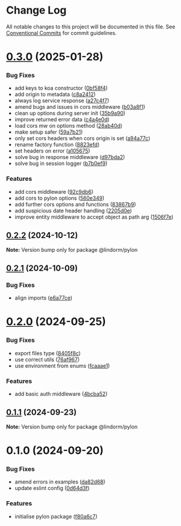 # Change Log

All notable changes to this project will be documented in this file.
See [Conventional Commits](https://conventionalcommits.org) for commit guidelines.

# [0.3.0](https://github.com/lindorm-io/monorepo/compare/@lindorm/pylon@0.2.2...@lindorm/pylon@0.3.0) (2025-01-28)

### Bug Fixes

- add keys to koa constructor ([0bf58f4](https://github.com/lindorm-io/monorepo/commit/0bf58f4ef7bbb3fc1b56d3c5d4ad71518cc02539))
- add origin to metadata ([c8a2412](https://github.com/lindorm-io/monorepo/commit/c8a24122222cb581b7010bd2305db628585cda68))
- always log service response ([a27c4f7](https://github.com/lindorm-io/monorepo/commit/a27c4f7b799c59fc90c77b2dc59fbe6c009de248))
- amend bugs and issues in cors middleware ([b03a8f1](https://github.com/lindorm-io/monorepo/commit/b03a8f1faba07ae2c0114dfaeeed24c4cb36b612))
- clean up options during server init ([35b9a90](https://github.com/lindorm-io/monorepo/commit/35b9a900bde71da49dbfca15ee833b2844d83dfa))
- improve returned error data ([c4a4e0d](https://github.com/lindorm-io/monorepo/commit/c4a4e0d143f203c66c15d929099b8d4beac7c548))
- load cors mw on options method ([28ab40d](https://github.com/lindorm-io/monorepo/commit/28ab40d38694a3325485de8a79487fa31faf5677))
- make setup safer ([59a7b21](https://github.com/lindorm-io/monorepo/commit/59a7b215560ca367fd0a32a1ea0456381200f9c1))
- only set cors headers when cors origin is set ([a94a77c](https://github.com/lindorm-io/monorepo/commit/a94a77c67c002bdf00bc043d3087fffe0f1e7631))
- rename factory function ([8823efd](https://github.com/lindorm-io/monorepo/commit/8823efd2f8ad72e15cf1d95de7a084065f290aaa))
- set headers on error ([a105675](https://github.com/lindorm-io/monorepo/commit/a10567564435ce54f3cabfe995d517b79fdfafa0))
- solve bug in response middleware ([d97bda2](https://github.com/lindorm-io/monorepo/commit/d97bda2aebf5ef3f1bc73995691cbcc69b1dd9ab))
- solve bug in session logger ([b7b0ef9](https://github.com/lindorm-io/monorepo/commit/b7b0ef9b7e4eaff1c3b6aba2b7f8b99c5cf0c618))

### Features

- add cors middleware ([92c9db6](https://github.com/lindorm-io/monorepo/commit/92c9db6e237c351324170b27a4aa6e0aea9d9d9f))
- add cors to pylon options ([560e349](https://github.com/lindorm-io/monorepo/commit/560e34967359d2f0c93a5b9345f276bcfffa96dc))
- add further cors options and functions ([83867b9](https://github.com/lindorm-io/monorepo/commit/83867b94d979c2bd7803250c53b6a56e7d66264a))
- add suspicious date header handling ([2205d0e](https://github.com/lindorm-io/monorepo/commit/2205d0e33c016bcb4cf7d6b6ef4bea10160b2fb4))
- improve entity middleware to accept object as path arg ([1506f7e](https://github.com/lindorm-io/monorepo/commit/1506f7e5ab4cd90866916c4b151e61becb27dc06))

## [0.2.2](https://github.com/lindorm-io/monorepo/compare/@lindorm/pylon@0.2.1...@lindorm/pylon@0.2.2) (2024-10-12)

**Note:** Version bump only for package @lindorm/pylon

## [0.2.1](https://github.com/lindorm-io/monorepo/compare/@lindorm/pylon@0.2.0...@lindorm/pylon@0.2.1) (2024-10-09)

### Bug Fixes

- align imports ([e6a77ce](https://github.com/lindorm-io/monorepo/commit/e6a77ceb096100007f38a58e36f607ca5994136a))

# [0.2.0](https://github.com/lindorm-io/monorepo/compare/@lindorm/pylon@0.1.1...@lindorm/pylon@0.2.0) (2024-09-25)

### Bug Fixes

- export files type ([8405f8c](https://github.com/lindorm-io/monorepo/commit/8405f8cb4f687cd7c5a548b9ac90c0f84c76691b))
- use correct utils ([76af967](https://github.com/lindorm-io/monorepo/commit/76af967bbba6a916549209f5f911d46f5447cf00))
- use environment from enums ([fcaaae1](https://github.com/lindorm-io/monorepo/commit/fcaaae177cd632c01a8d82af991317baa906b7de))

### Features

- add basic auth middleware ([4bcba52](https://github.com/lindorm-io/monorepo/commit/4bcba52372a73aaffba023bc8de2d23b6c2434ce))

## [0.1.1](https://github.com/lindorm-io/monorepo/compare/@lindorm/pylon@0.1.0...@lindorm/pylon@0.1.1) (2024-09-23)

**Note:** Version bump only for package @lindorm/pylon

# 0.1.0 (2024-09-20)

### Bug Fixes

- amend errors in examples ([da82d68](https://github.com/lindorm-io/monorepo/commit/da82d68c8b53d274f3e37ff3853a2455fda1302c))
- update eslint config ([0d64d3f](https://github.com/lindorm-io/monorepo/commit/0d64d3ffed42ce6472c81865facf33e8fd66a2d2))

### Features

- initialise pylon package ([f80a6c7](https://github.com/lindorm-io/monorepo/commit/f80a6c783e1802ac60547844937948ce9b6af574))
